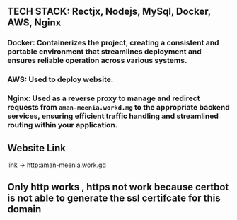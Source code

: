 ## TECH STACK: Rectjx, Nodejs, MySql, Docker, AWS, Nginx

### **Docker**: Containerizes the project, creating a consistent and portable environment that streamlines deployment and ensures reliable operation across various systems.

### **AWS**: Used to deploy website.

### Nginx: Used as a reverse proxy to manage and redirect requests from `aman-meenia.workd.mg` to the appropriate backend services, ensuring efficient traffic handling and streamlined routing within your application.

## Website Link

link -> http:aman-meenia.work.gd

## Only http works , https not work because certbot is not able to generate the ssl certifcate for this domain
